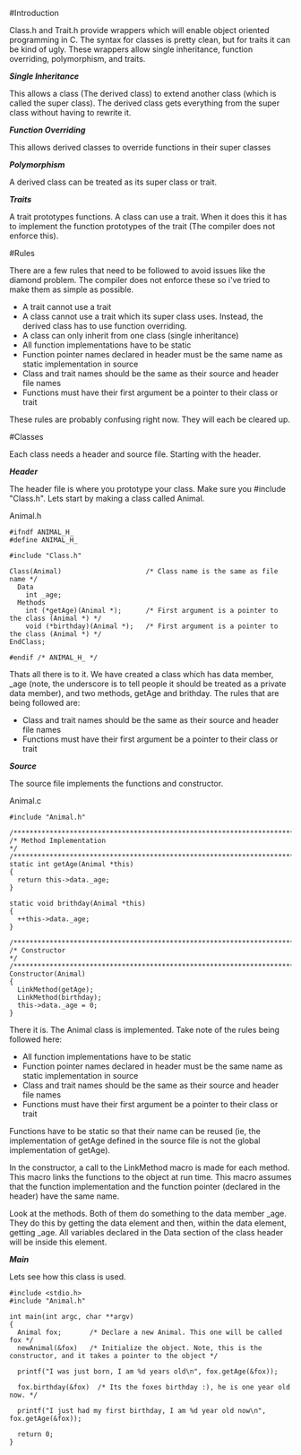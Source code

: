 #Introduction

Class.h and Trait.h provide wrappers which will enable object oriented programming in C. The syntax for classes is pretty clean, but for traits it can be kind of ugly. These wrappers allow single inheritance, function overriding, polymorphism, and traits.

***Single Inheritance***

This allows a class (The derived class) to extend another class (which is called the super class). The derived class gets everything from the super class without having to rewrite it. 

***Function Overriding***

This allows derived  classes to override functions in their super classes

***Polymorphism***

A derived class can be treated as its super class or trait. 

***Traits***

A trait prototypes functions. A class can use a trait. When it does this it has to implement the function prototypes of the trait (The compiler does not enforce this). 

#Rules

There are a few rules that need to be followed to avoid issues like the diamond problem. The compiler does not enforce these so i've tried to make them as simple as possible.

* A trait cannot use a trait
* A class cannot use a trait which its super class uses. Instead, the derived  class has to use function overriding.
* A class can only inherit from one class (single inheritance)
* All function implementations have to be static
* Function pointer names declared in header must be the same name as static implementation in source
* Class and trait names should be the same as their source and header file names
* Functions must have their first argument be a pointer to their class or trait

These rules are probably confusing right now. They will each be cleared up.

#Classes

Each class needs a header and source file. Starting with the header.

***Header***

The header file is where you prototype your class. Make sure you #include "Class.h". Lets start by making a class called Animal.

Animal.h
```
#ifndf ANIMAL_H_
#define ANIMAL_H_

#include "Class.h"

Class(Animal)                     /* Class name is the same as file name */
  Data
    int _age;
  Methods
    int (*getAge)(Animal *);      /* First argument is a pointer to the class (Animal *) */
    void (*birthday)(Animal *);   /* First argument is a pointer to the class (Animal *) */
EndClass;

#endif /* ANIMAL_H_ */
```
Thats all there is to it. We have created a class which has data member, _age (note, the underscore is to tell people it should be treated as a private data member), and two methods, getAge and brithday. The rules that are being followed are:
* Class and trait names should be the same as their source and header file names
* Functions must have their first argument be a pointer to their class or trait

***Source***

The source file implements the functions and constructor. 

Animal.c
```
#include "Animal.h"

/******************************************************************************/
/* Method Implementation                                                      */
/******************************************************************************/
static int getAge(Animal *this)
{
  return this->data._age;
}

static void brithday(Animal *this)
{
  ++this->data._age;
}

/******************************************************************************/
/* Constructor                                                                */
/******************************************************************************/
Constructor(Animal)
{
  LinkMethod(getAge);
  LinkMethod(birthday);
  this->data._age = 0;
}
```
There it is. The Animal class is implemented. Take note of the rules being followed here:
* All function implementations have to be static
* Function pointer names declared in header must be the same name as static implementation in source
* Class and trait names should be the same as their source and header file names
* Functions must have their first argument be a pointer to their class or trait

Functions have to be static so that their name can be reused (ie, the implementation of getAge defined in the source file is not the global implementation of getAge).

In the constructor, a call to the LinkMethod macro is made for each method. This macro links the functions to the object at run time. This macro assumes that the function implementation and the function pointer (declared in the header) have the same name.

Look at the methods. Both of them do something to the data member _age. They do this by getting the data element and then, within the data element, getting _age. All variables declared in the Data section of the class header will be inside this element.

***Main***

Lets see how this class is used.

```
#include <stdio.h>
#include "Animal.h"

int main(int argc, char **argv)
{
  Animal fox;       /* Declare a new Animal. This one will be called fox */
  newAnimal(&fox)   /* Initialize the object. Note, this is the constructor, and it takes a pointer to the object */
  
  printf("I was just born, I am %d years old\n", fox.getAge(&fox));
  
  fox.birthday(&fox)  /* Its the foxes birthday :), he is one year old now. */
  
  printf("I just had my first birthday, I am %d year old now\n", fox.getAge(&fox));
  
  return 0;
}
```
